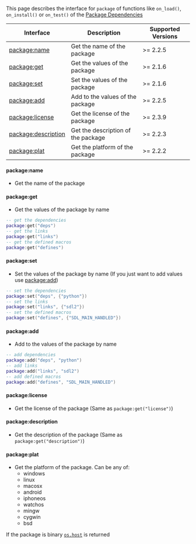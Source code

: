 
This page describes the interface for `package` of functions like `on_load()`, `on_install()` or `on_test()` of the [Package Dependencies](manual/package_dependencies.md)

| Interface                                  | Description                        | Supported Versions |
| ------------------------------------------ | ---------------------------------- | ------------------ |
| [package:name](#packagename)               | Get the name of the package        | >= 2.2.5           |
| [package:get](#packageget)                 | Get the values of the package      | >= 2.1.6           |
| [package:set](#packageset)                 | Set the values of the package      | >= 2.1.6           |
| [package:add](#packageadd)                 | Add to the values of the package   | >= 2.2.5           |
| [package:license](#packagelicense)         | Get the license of the package     | >= 2.3.9           |
| [package:description](#packagedescription) | Get the description of the package | >= 2.2.3           |
| [package:plat](#packageplat)               | Get the platform of the package    | >= 2.2.2           |

#### package:name

- Get the name of the package

#### package:get

- Get the values of the package by name

```lua
-- get the dependencies
package:get("deps")
-- get the links
package:get("links")
-- get the defined macros
package:get("defines")
```

#### package:set

- Set the values of the package by name (If you just want to add values use [package:add](#packageadd))

```lua
-- set the dependencies
package:set("deps", {"python"})
-- set the links
package:set("links", {"sdl2"})
-- set the defined macros
package:set("defines", {"SDL_MAIN_HANDLED"})
```

#### package:add

- Add to the values of the package by name

```lua
-- add dependencies
package:add("deps", "python")
-- add links
package:add("links", "sdl2")
-- add defined macros
package:add("defines", "SDL_MAIN_HANDLED")
```

#### package:license

- Get the license of the package (Same as `package:get("license")`)

#### package:description

- Get the description of the package (Same as `package:get("description")`)

#### package:plat

- Get the platform of the package. Can be any of:
  + windows
  + linux
  + macosx
  + android
  + iphoneos
  + watchos
  + mingw
  + cygwin
  + bsd

If the package is binary [`os.host`](manual/builtin_modules.md#oshost) is returned